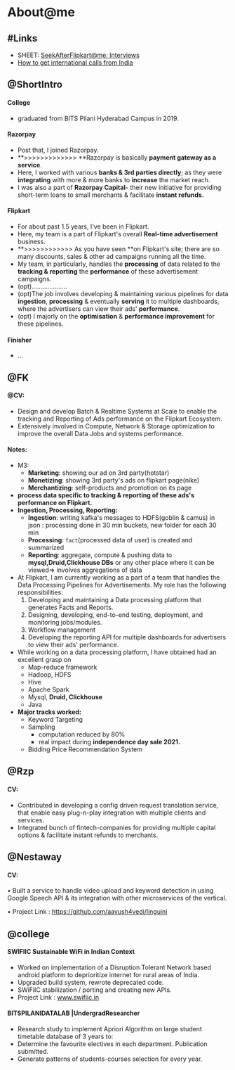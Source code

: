 # About@me

## #Links

* SHEET: [SeekAfterFlipkart@me: Interviews](https://docs.google.com/spreadsheets/d/1ukY4tJwG0tesZvy0WNjkhBH0n-n9yPut4axQHoHP4ns/edit#gid=0)
* [How to get international calls from India](https://leetcode.com/discuss/career/1448733/how-to-get-international-calls-from-india)

## @ShortIntro

#### College

* graduated from BITS Pilani Hyderabad Campus in 2019.

#### Razorpay

* Post that, I joined Razorpay.
* **>>>>>>>>>>>>> **Razorpay is basically **payment gateway as a service**.
* Here, I worked with various **banks & 3rd parties directly**; as they were **integrating** with more & more banks to **increase** the market reach.
*   I was also a part of **Razorpay Capital-** their new initiative for providing short-term loans to small merchants & facilitate **instant refunds.**

     

#### Flipkart

* For about past 1.5 years, I've been in Flipkart.
* Here, my team is a part of Flipkart's overall **Real-time advertisement** business.
* **>>>>>>>>>>>> As you have seen **on Flipkart's site; there are so many discounts, sales & other ad campaigns running all the time.
* My team, in particularly, handles the **processing** of data related to the **tracking & reporting** the **performance** of these advertisement campaigns.
* (opt)....................
* (opt)The job involves developing & maintaining various pipelines for data **ingestion**, **processing** & eventually **serving** it to multiple dashboards, where the advertisers can view their ads' **performance**.
* (opt) I majorly on the **optimisation** & **performance improvement** for these pipelines.

#### Finisher

* ...

## @FK

#### @CV:

* Design and develop Batch & Realtime Systems at Scale to enable the tracking and Reporting of Ads performance on the Flipkart Ecosystem.
* Extensively involved in Compute, Network & Storage optimization to improve the overall Data Jobs and systems performance.

#### Notes:

* M3:
  * **Marketing**: showing our ad on 3rd party(hotstar)
  * **Monetizing**: showing 3rd party's ads on flipkart page(nike)
  * **Merchantizing**: self-products and promotion on its page
* **process data specific to tracking & reporting of these ads's performance on Flipkart.**
* **Ingestion, Processing, Reporting:**
  * **Ingestion**: writing kafka's messages to HDFS(goblin & camus) in json : processing done in 30 min buckets, new folder for each 30 min
  * **Processing**: `fact`(processed data of user) is created and summarized
  * **Reporting**: aggregate, compute & pushing data to **mysql,Druid,Clickhouse DBs** or any other place where it can be viewed=> involves aggregations of data
* At Flipkart, I am currently working as a part of a team that handles the Data Processing Pipelines for Advertisements. My role has the following responsibilities:
  1. Developing and maintaining a Data processing platform that generates Facts and Reports.
  2. Designing, developing, end-to-end testing, deployment, and monitoring jobs/modules.
  3. Workflow management
  4. Developing the reporting API for multiple dashboards for advertisers to view their ads' performance.
* While working on a data processing platform, I have obtained had an excellent grasp on 
  * Map-reduce framework 
  * Hadoop, HDFS
  * Hive
  * Apache Spark
  * Mysql, **Druid, Clickhouse**
  * Java 
* **Major tracks worked:**
  * Keyword Targeting
  * Sampling
    * computation reduced by 80%
    * real impact during **independence day sale 2021.**
  * Bidding Price Recommendation System

## @Rzp

#### CV:

* Contributed in developing a config driven request translation service, that enable easy plug-n-play integration with multiple clients and services.
* Integrated bunch of fintech-companies for providing multiple capital options & facilitate instant refunds to merchants.

## @Nestaway

#### CV:

• Built a service to handle video upload and keyword detection in using Google Speech API & its integration with other microservices of the vertical.

• Project Link : https://github.com/aayush4vedi/linguini

## @college

#### SWIFIIC Sustainable WiFi in Indian Context 

* Worked on implementation of a Disruption Tolerant Network based android platform to deprioritize internet for rural areas of India.
* Upgraded build system, rewrote deprecated code.
* SWiFiIC stabilization / porting and creating new APIs. 
* Project Link : www.swifiic.in

#### BITSPILANIDATALAB |UndergradResearcher  

* Research study to implement Apriori Algorithm on large student timetable database of 3 years to:
* Determine the favourite electives in each department. Publication submitted.
* Generate patterns of students-courses selection for every year.



##
